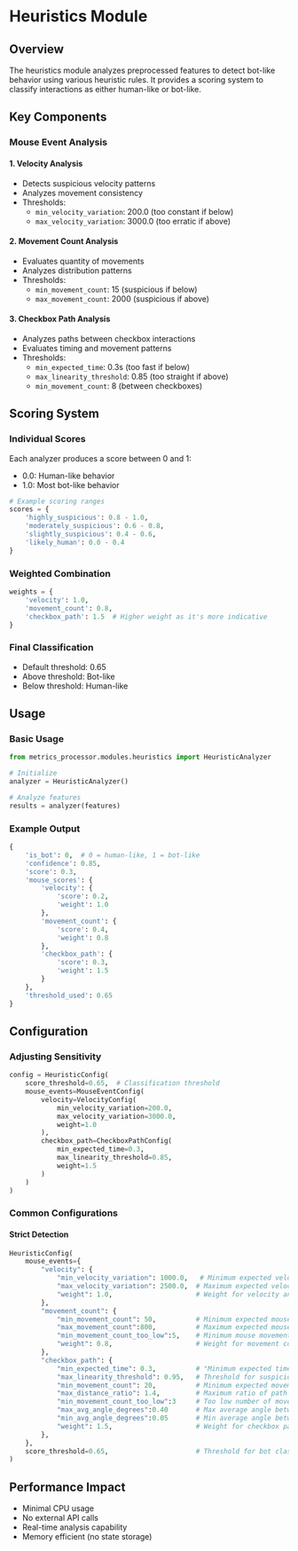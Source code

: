 # Heuristics Module

## Overview

The heuristics module analyzes preprocessed features to detect bot-like behavior using various heuristic rules. It provides a scoring system to classify interactions as either human-like or bot-like.

## Key Components

### Mouse Event Analysis

#### 1. Velocity Analysis

- Detects suspicious velocity patterns
- Analyzes movement consistency
- Thresholds:
    - `min_velocity_variation`: 200.0 (too constant if below)
    - `max_velocity_variation`: 3000.0 (too erratic if above)

#### 2. Movement Count Analysis

- Evaluates quantity of movements
- Analyzes distribution patterns
- Thresholds:
    - `min_movement_count`: 15 (suspicious if below)
    - `max_movement_count`: 2000 (suspicious if above)

#### 3. Checkbox Path Analysis

- Analyzes paths between checkbox interactions
- Evaluates timing and movement patterns
- Thresholds:
    - `min_expected_time`: 0.3s (too fast if below)
    - `max_linearity_threshold`: 0.85 (too straight if above)
    - `min_movement_count`: 8 (between checkboxes)

## Scoring System

### Individual Scores

Each analyzer produces a score between 0 and 1:

- 0.0: Human-like behavior
- 1.0: Most bot-like behavior

```python
# Example scoring ranges
scores = {
    'highly_suspicious': 0.8 - 1.0,
    'moderately_suspicious': 0.6 - 0.8,
    'slightly_suspicious': 0.4 - 0.6,
    'likely_human': 0.0 - 0.4
}
```

### Weighted Combination

```python
weights = {
    'velocity': 1.0,
    'movement_count': 0.8,
    'checkbox_path': 1.5  # Higher weight as it's more indicative
}
```

### Final Classification

- Default threshold: 0.65
- Above threshold: Bot-like
- Below threshold: Human-like

## Usage

### Basic Usage

```python
from metrics_processor.modules.heuristics import HeuristicAnalyzer

# Initialize
analyzer = HeuristicAnalyzer()

# Analyze features
results = analyzer(features)
```

### Example Output

```python
{
    'is_bot': 0,  # 0 = human-like, 1 = bot-like
    'confidence': 0.85,
    'score': 0.3,
    'mouse_scores': {
        'velocity': {
            'score': 0.2,
            'weight': 1.0
        },
        'movement_count': {
            'score': 0.4,
            'weight': 0.8
        },
        'checkbox_path': {
            'score': 0.3,
            'weight': 1.5
        }
    },
    'threshold_used': 0.65
}
```

## Configuration

### Adjusting Sensitivity

```python
config = HeuristicConfig(
    score_threshold=0.65,  # Classification threshold
    mouse_events=MouseEventConfig(
        velocity=VelocityConfig(
            min_velocity_variation=200.0,
            max_velocity_variation=3000.0,
            weight=1.0
        ),
        checkbox_path=CheckboxPathConfig(
            min_expected_time=0.3,
            max_linearity_threshold=0.85,
            weight=1.5
        )
    )
)
```

### Common Configurations

#### Strict Detection

```python
HeuristicConfig(
    mouse_events={
        "velocity": {
            "min_velocity_variation": 1000.0,   # Minimum expected velocity standard deviation
            "max_velocity_variation": 2500.0,  # Maximum expected velocity standard deviation
            "weight": 1.0,                     # Weight for velocity analysis
        },
        "movement_count": {
            "min_movement_count": 50,          # Minimum expected mouse movements
            "max_movement_count":800,          # Maximum expected mouse movements
            "min_movement_count_too_low":5,    # Minimum mouse movement count to consider user as bot
            "weight": 0.8,                     # Weight for movement count analysis
        },
        "checkbox_path": {
            "min_expected_time": 0.3,          # "Minimum expected time between checkbox clicks (seconds)
            "max_linearity_threshold": 0.95,   # Threshold for suspiciously linear paths
            "min_movement_count": 20,          # Minimum expected movements between checkboxes
            "max_distance_ratio": 1.4,         # Maximum ratio of path distance to direct distance
            "min_movement_count_too_low":3     # Too low number of movements 
            "max_avg_angle_degrees":0.40       # Max average angle between movements
            "min_avg_angle_degrees":0.05       # Min average angle between movements
            "weight": 1.5,                     # Weight for checkbox path analysis
        },
    },
    score_threshold=0.65,                      # Threshold for bot classification (>threshold = bot)
)
```

## Performance Impact

- Minimal CPU usage
- No external API calls
- Real-time analysis capability
- Memory efficient (no state storage)
